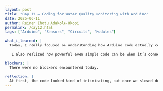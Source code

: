 ```yaml
---
layout: post
title: "Day 12 – Coding for Water Quality Monitoring with Arduino"
date: 2025-06-11
author: Reiner Ihotu Adakole-Okopi
permalink: /day12.html
tags: ["Arduino", "Sensors", "Circuits", "Modules"]

what_i_learned: |
  Today, I really focused on understanding how Arduino code actually controls the components in our water monitoring setup. I and my team walked through the code line by line, and it was helpful to see how the sensor readings—like pH, turbidity, and temperature—get turned into actions, like switching on a fan or heater. I also learned how analog inputs work and how those values are converted into something we can read and use. Seeing all the data show up on the LCD in real time made it feel like we were building something truly useful.
  
   I also realized how powerful even simple code can be when it’s connected to real-world sensors and devices.
   
blockers: |
  There were no blockers encountered today.

reflection: |
  At first, the code looked kind of intimidating, but once we slowed down and talked through it, everything started to click. I used to wonder how the sensors actually "talk" to the components, but now I see how the logic makes that happen. It’s cool how the system reacts to different readings like turning on the fan if the water’s too hot or the pH is off. This made me feel like we're building something with real-world impact, not just running a simulation.
---
```

